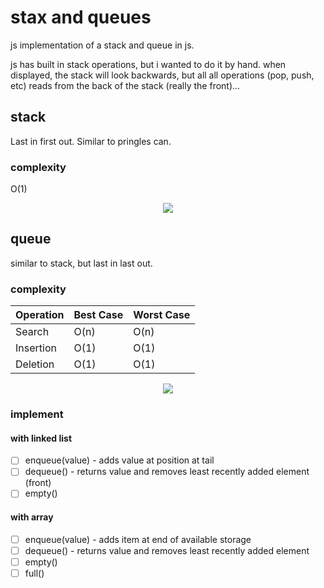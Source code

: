 # stax and queues
js implementation of a stack and queue in js.

js has built in stack operations, but i wanted to do it by hand. when displayed, the stack will look backwards, but all all operations (pop, push, etc) reads from the back of the stack (really the front)...

## stack
Last in first out. Similar to pringles can.

### complexity
O(1)

<div style="text-align:center"><img src="https://www.geeksforgeeks.org/wp-content/uploads/gq/2013/03/stack.png"/></div>

## queue
similar to stack, but last in last out. 

### complexity 
| Operation | Best Case | Worst Case |
|-----------|-----------|------------|
| Search    | O(n)      | O(n)       |
| Insertion | O(1)      | O(1)       |
| Deletion  | O(1)      | O(1)       |

<div style="text-align:center"><img src="https://upload.wikimedia.org/wikipedia/commons/thumb/5/52/Data_Queue.svg/600px-Data_Queue.svg.png"/></div>


### implement 

#### with linked list
- [ ] enqueue(value) - adds value at position at tail
- [ ] dequeue() - returns value and removes least recently added element (front)
- [ ] empty()

#### with array
- [ ] enqueue(value) - adds item at end of available storage
- [ ] dequeue() - returns value and removes least recently added element
- [ ] empty()
- [ ] full()